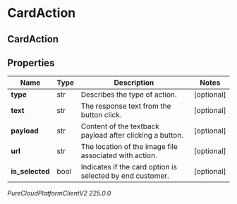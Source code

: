 # CardAction

## CardAction

## Properties

|Name | Type | Description | Notes|
|------------ | ------------- | ------------- | -------------|
| **type** | str | Describes the type of action. | [optional] |
| **text** | str | The response text from the button click. | [optional] |
| **payload** | str | Content of the textback payload after clicking a button. | [optional] |
| **url** | str | The location of the image file associated with action. | [optional] |
| **is_selected** | bool | Indicates if the card option is selected by end customer. | [optional] |



_PureCloudPlatformClientV2 225.0.0_
